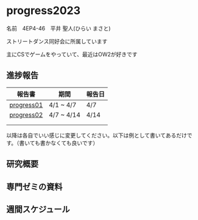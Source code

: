 # progress2023
名前　4EP4-46　平井 聖人(ひらい まさと)

ストリートダンス同好会に所属しています

主にCSでゲームをやっていて、最近はOW2が好きです

## 進捗報告

| 報告書                                  | 期間        | 報告日 |
|-----------------------------------------|-------------|--------|
| [progress01](./<対象ファイルまでのパス>) | 4/1 ~ 4/7   | 4/7    |
| [progress02]()                          | 4/7 ~ 4/14  | 4/14   |
| []()                                    |             |        |
| []()                                    |             |        |


以降は各自でいい感じに変更してください。以下は例として書いてあるだけです。（書いても書かなくても良いです）


## 研究概要


## 専門ゼミの資料


## 週間スケジュール

